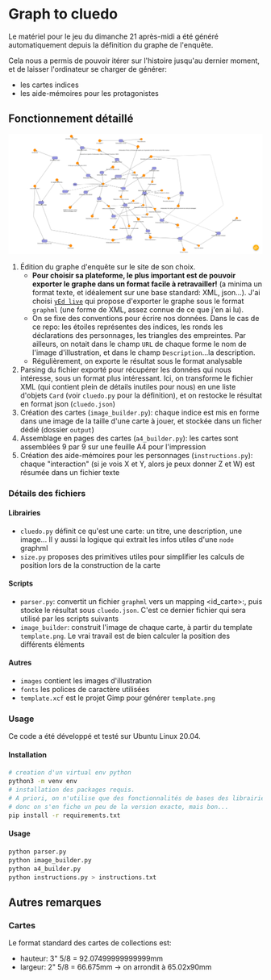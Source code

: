 # Graph to cluedo

Le matériel pour le jeu du dimanche 21 après-midi a été généré automatiquement depuis la définition du graphe de l'enquête.

Cela nous a permis de pouvoir itérer sur l'histoire jusqu'au dernier moment, et de laisser l'ordinateur se charger de générer:
- les cartes indices
- les aide-mémoires pour les protagonistes

## Fonctionnement détaillé

![graphe d'enquête](graph.png)

1. Édition du graphe d'enquête sur le site de son choix.
   - **Pour choisir sa plateforme, le plus important est de pouvoir exporter le graphe dans un format facile à retravailler!** (a minima un format texte, et idéalement sur une base standard: XML, json...). J'ai choisi [`yEd live`](https://www.yworks.com/yed-live/) qui propose d'exporter le graphe sous le format `graphml` (une forme de XML, assez connue de ce que j'en ai lu).
   - On se fixe des conventions pour écrire nos données. Dans le cas de ce repo: les étoiles représentes des indices, les ronds les déclarations des personnages, les triangles des empreintes. Par ailleurs, on notait dans le champ `URL` de chaque forme le nom de l'image d'illustration, et dans le champ `Description`...la description.
   - Régulièrement, on exporte le résultat sous le format analysable
2. Parsing du fichier exporté pour récupérer les données qui nous intéresse, sous un format plus intéressant. Ici, on transforme le fichier XML (qui contient plein de détails inutiles pour nous) en une liste d'objets `Card` (voir `cluedo.py` pour la définition), et on restocke le résultat en format json (`cluedo.json`)
3. Création des cartes (`image_builder.py`): chaque indice est mis en forme dans une image de la taille d'une carte à jouer, et stockée dans un ficher dédié (dossier `output`)
4. Assemblage en pages des cartes (`a4_builder.py`): les cartes sont assemblées 9 par 9 sur une feuille A4 pour l'impression
5. Création des aide-mémoires pour les personnages (`instructions.py`): chaque "interaction" (si je vois X et Y, alors je peux donner Z et W) est résumée dans un fichier texte

### Détails des fichiers

#### Librairies
- `cluedo.py` définit ce qu'est une carte: un titre, une description, une image... Il y aussi la logique qui extrait les infos utiles d'une `node` graphml
- `size.py` proposes des primitives utiles pour simplifier les calculs de position lors de la construction de la carte
#### Scripts
- `parser.py`: convertit un fichier `graphml` vers un mapping <id_carte>:<carte>, puis stocke le résultat sous `cluedo.json`. C'est ce dernier fichier qui sera utilisé par les scripts suivants
- `image_builder`: construit l'image de chaque carte, à partir du template `template.png`. Le vrai travail est de bien calculer la position des différents éléments


#### Autres
- `images` contient les images d'illustration
- `fonts` les polices de caractère utilisées
- `template.xcf` est le projet Gimp pour générer `template.png`

### Usage

Ce code a été développé et testé sur Ubuntu Linux 20.04.

#### Installation

```sh
# creation d'un virtual env python
python3 -m venv env
# installation des packages requis.
# A priori, on n'utilise que des fonctionnalités de bases des librairies citées
# donc on s'en fiche un peu de la version exacte, mais bon...
pip install -r requirements.txt
```

#### Usage

```sh
python parser.py
python image_builder.py
python a4_builder.py
python instructions.py > instructions.txt
```

## Autres remarques

### Cartes

Le format standard des cartes de collections est:
- hauteur: 3" 5/8 = 92.07499999999999mm
- largeur: 2" 5/8 = 66.675mm
-> on arrondit à 65.02x90mm